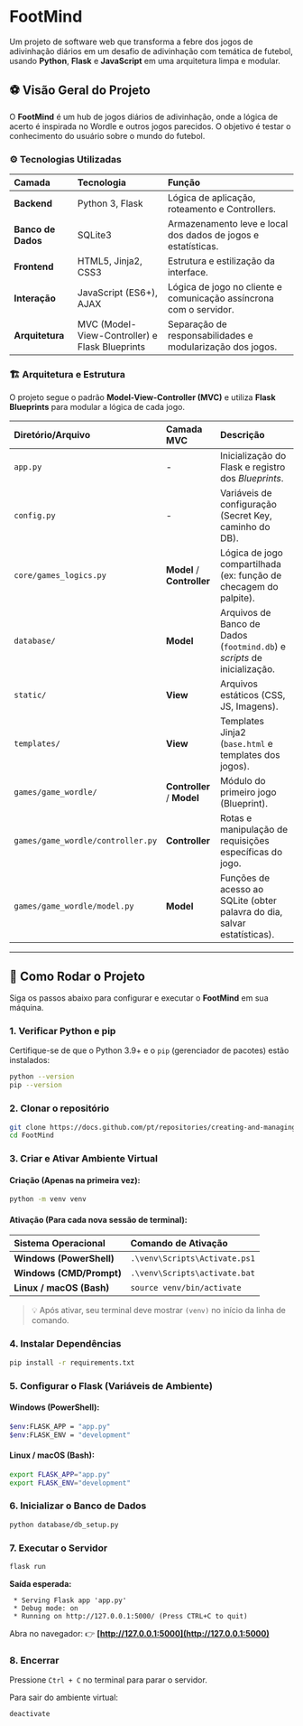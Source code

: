 # FootMind

Um projeto de software web que transforma a febre dos jogos de adivinhação diários em um desafio de adivinhação com temática de futebol, usando **Python**, **Flask** e **JavaScript** em uma arquitetura limpa e modular.

## ⚽ Visão Geral do Projeto

O **FootMind** é um hub de jogos diários de adivinhação, onde a lógica de acerto é inspirada no Wordle e outros jogos parecidos. O objetivo é testar o conhecimento do usuário sobre o mundo do futebol.

### ⚙️ Tecnologias Utilizadas

| Camada | Tecnologia | Função |
| :--- | :--- | :--- |
| **Backend** | Python 3, Flask | Lógica de aplicação, roteamento e Controllers. |
| **Banco de Dados** | SQLite3 | Armazenamento leve e local dos dados de jogos e estatísticas. |
| **Frontend** | HTML5, Jinja2, CSS3 | Estrutura e estilização da interface. |
| **Interação** | JavaScript (ES6+), AJAX | Lógica de jogo no cliente e comunicação assíncrona com o servidor. |
| **Arquitetura** | MVC (Model-View-Controller) e Flask Blueprints | Separação de responsabilidades e modularização dos jogos. |

### 🏗️ Arquitetura e Estrutura

O projeto segue o padrão **Model-View-Controller (MVC)** e utiliza **Flask Blueprints** para modular a lógica de cada jogo.

| Diretório/Arquivo | Camada MVC | Descrição |
| :--- | :--- | :--- |
| `app.py` | - | Inicialização do Flask e registro dos *Blueprints*. |
| `config.py` | - | Variáveis de configuração (Secret Key, caminho do DB). |
| `core/games_logics.py` | **Model** / **Controller** | Lógica de jogo compartilhada (ex: função de checagem do palpite). |
| `database/` | **Model** | Arquivos de Banco de Dados (`footmind.db`) e *scripts* de inicialização. |
| `static/` | **View** | Arquivos estáticos (CSS, JS, Imagens). |
| `templates/` | **View** | Templates Jinja2 (`base.html` e templates dos jogos). |
| `games/game_wordle/` | **Controller** / **Model** | Módulo do primeiro jogo (Blueprint). |
| `games/game_wordle/controller.py` | **Controller** | Rotas e manipulação de requisições específicas do jogo. |
| `games/game_wordle/model.py` | **Model** | Funções de acesso ao SQLite (obter palavra do dia, salvar estatísticas). |

-----

## 🚀 Como Rodar o Projeto

Siga os passos abaixo para configurar e executar o **FootMind** em sua máquina.

### 1\. Verificar Python e pip

Certifique-se de que o Python 3.9+ e o `pip` (gerenciador de pacotes) estão instalados:

```bash
python --version
pip --version
```

### 2\. Clonar o repositório

```bash
git clone https://docs.github.com/pt/repositories/creating-and-managing-repositories/quickstart-for-repositories
cd FootMind
```

### 3\. Criar e Ativar Ambiente Virtual

#### **Criação (Apenas na primeira vez):**

```bash
python -m venv venv
```

#### **Ativação (Para cada nova sessão de terminal):**

| Sistema Operacional | Comando de Ativação |
| :--- | :--- |
| **Windows (PowerShell)** | `.\venv\Scripts\Activate.ps1` |
| **Windows (CMD/Prompt)** | `.\venv\Scripts\activate.bat` |
| **Linux / macOS (Bash)** | `source venv/bin/activate` |

> 💡 Após ativar, seu terminal deve mostrar `(venv)` no início da linha de comando.

### 4\. Instalar Dependências

```bash
pip install -r requirements.txt
```

### 5\. Configurar o Flask (Variáveis de Ambiente)

#### **Windows (PowerShell):**

```bash
$env:FLASK_APP = "app.py"
$env:FLASK_ENV = "development"
```

#### **Linux / macOS (Bash):**

```bash
export FLASK_APP="app.py"
export FLASK_ENV="development"
```

### 6\. Inicializar o Banco de Dados

```bash
python database/db_setup.py
```

### 7\. Executar o Servidor

```bash
flask run
```

**Saída esperada:**

```
 * Serving Flask app 'app.py'
 * Debug mode: on
 * Running on http://127.0.0.1:5000/ (Press CTRL+C to quit)
```

Abra no navegador: 👉 **[http://127.0.0.1:5000](http://127.0.0.1:5000)**

### 8\. Encerrar

Pressione `Ctrl + C` no terminal para parar o servidor.

Para sair do ambiente virtual:

```bash
deactivate
```